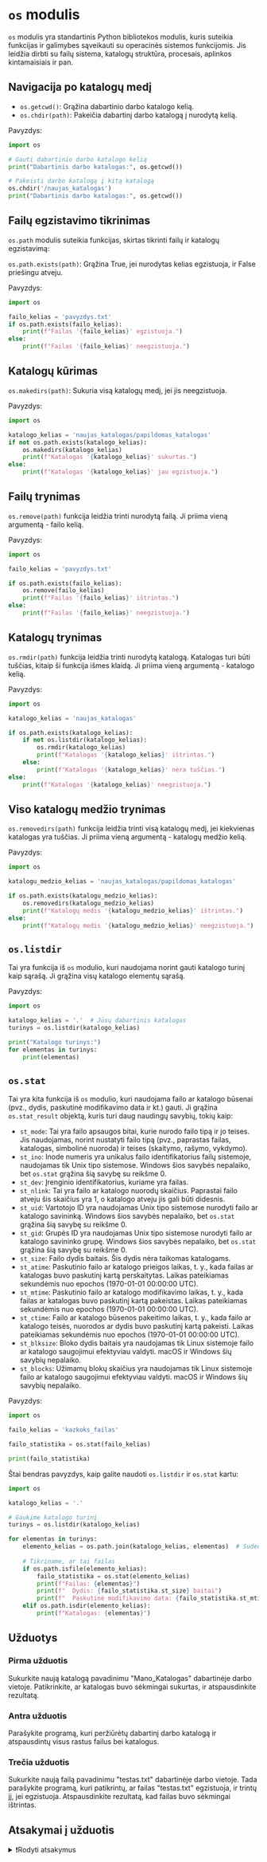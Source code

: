 # `os` modulis

`os` modulis yra standartinis Python bibliotekos modulis, kuris suteikia funkcijas ir galimybes sąveikauti su operacinės sistemos funkcijomis. Jis leidžia dirbti su failų sistema, katalogų struktūra, procesais, aplinkos kintamaisiais ir pan.

## Navigacija po katalogų medį

- `os.getcwd()`: Grąžina dabartinio darbo katalogo kelią.
- `os.chdir(path)`: Pakeičia dabartinį darbo katalogą į nurodytą kelią.

Pavyzdys:

```Python
import os

# Gauti dabartinio darbo katalogo kelią
print("Dabartinis darbo katalogas:", os.getcwd())

# Pakeisti darbo katalogą į kitą katalogą
os.chdir('/naujas_katalogas')
print("Dabartinis darbo katalogas:", os.getcwd())
```

## Failų egzistavimo tikrinimas

`os.path` modulis suteikia funkcijas, skirtas tikrinti failų ir katalogų egzistavimą:

`os.path.exists(path)`: Grąžina True, jei nurodytas kelias egzistuoja, ir False priešingu atveju.

Pavyzdys:

```Python
import os

failo_kelias = 'pavyzdys.txt'
if os.path.exists(failo_kelias):
    print(f"Failas '{failo_kelias}' egzistuoja.")
else:
    print(f"Failas '{failo_kelias}' neegzistuoja.")
```

## Katalogų kūrimas

`os.makedirs(path)`: Sukuria visą katalogų medį, jei jis neegzistuoja.

Pavyzdys:

```Python
import os

katalogo_kelias = 'naujas_katalogas/papildomas_katalogas'
if not os.path.exists(katalogo_kelias):
    os.makedirs(katalogo_kelias)
    print(f"Katalogas '{katalogo_kelias}' sukurtas.")
else:
    print(f"Katalogas '{katalogo_kelias}' jau egzistuoja.")
```

## Failų trynimas

`os.remove(path)` funkcija leidžia trinti nurodytą failą. Ji priima vieną argumentą - failo kelią.

Pavyzdys:

```Python
import os

failo_kelias = 'pavyzdys.txt'

if os.path.exists(failo_kelias):
    os.remove(failo_kelias)
    print(f"Failas '{failo_kelias}' ištrintas.")
else:
    print(f"Failas '{failo_kelias}' neegzistuoja.")
```

## Katalogų trynimas

`os.rmdir(path)` funkcija leidžia trinti nurodytą katalogą. Katalogas turi būti tuščias, kitaip ši funkcija išmes klaidą. Ji priima vieną argumentą - katalogo kelią.

Pavyzdys:

```Python
import os

katalogo_kelias = 'naujas_katalogas'

if os.path.exists(katalogo_kelias):
    if not os.listdir(katalogo_kelias):
        os.rmdir(katalogo_kelias)
        print(f"Katalogas '{katalogo_kelias}' ištrintas.")
    else:
        print(f"Katalogas '{katalogo_kelias}' nėra tuščias.")
else:
    print(f"Katalogas '{katalogo_kelias}' neegzistuoja.")
```

## Viso katalogų medžio trynimas

`os.removedirs(path)` funkcija leidžia trinti visą katalogų medį, jei kiekvienas katalogas yra tuščias. Ji priima vieną argumentą - katalogų medžio kelią.

Pavyzdys:

```Python
import os

katalogu_medzio_kelias = 'naujas_katalogas/papildomas_katalogas'

if os.path.exists(katalogu_medzio_kelias):
    os.removedirs(katalogu_medzio_kelias)
    print(f"Katalogų medis '{katalogu_medzio_kelias}' ištrintas.")
else:
    print(f"Katalogų medis '{katalogu_medzio_kelias}' neegzistuoja.")
```

## `os.listdir`

Tai yra funkcija iš `os` modulio, kuri naudojama norint gauti katalogo turinį kaip sąrašą. Ji grąžina visų katalogo elementų sąrašą.

Pavyzdys:

```Python
import os

katalogo_kelias = '.'  # Jūsų dabartinis katalogas
turinys = os.listdir(katalogo_kelias)

print("Katalogo turinys:")
for elementas in turinys:
    print(elementas)
```

## `os.stat`

Tai yra kita funkcija iš `os` modulio, kuri naudojama failo ar katalogo būsenai (pvz., dydis, paskutinė modifikavimo data ir kt.) gauti. Ji grąžina `os.stat_result` objektą, kuris turi daug naudingų savybių, tokių kaip:

- `st_mode`: Tai yra failo apsaugos bitai, kurie nurodo failo tipą ir jo teises. Jis naudojamas, norint nustatyti failo tipą (pvz., paprastas failas, katalogas, simbolinė nuoroda) ir teises (skaitymo, rašymo, vykdymo).
- `st_ino`: Inode numeris yra unikalus failo identifikatorius failų sistemoje, naudojamas tik Unix tipo sistemose. Windows šios savybės nepalaiko, bet `os.stat` grąžina šią savybę su reikšme 0.
- `st_dev`: Įrenginio identifikatorius, kuriame yra failas.
- `st_nlink`: Tai yra failo ar katalogo nuorodų skaičius. Paprastai failo atveju šis skaičius yra 1, o katalogo atveju jis gali būti didesnis.
- `st_uid`: Vartotojo ID yra naudojamas Unix tipo sistemose nurodyti failo ar katalogo savininką. Windows šios savybės nepalaiko, bet `os.stat` grąžina šią savybę su reikšme 0.
- `st_gid`: Grupės ID yra naudojamas Unix tipo sistemose nurodyti failo ar katalogo savininko grupę. Windows šios savybės nepalaiko, bet `os.stat` grąžina šią savybę su reikšme 0.
- `st_size`: Failo dydis baitais. Šis dydis nėra taikomas katalogams.
- `st_atime`: Paskutinio failo ar katalogo prieigos laikas, t. y., kada failas ar katalogas buvo paskutinį kartą perskaitytas. Laikas pateikiamas sekundėmis nuo epochos (1970-01-01 00:00:00 UTC).
- `st_mtime`: Paskutinio failo ar katalogo modifikavimo laikas, t. y., kada failas ar katalogas buvo paskutinį kartą pakeistas. Laikas pateikiamas sekundėmis nuo epochos (1970-01-01 00:00:00 UTC).
- `st_ctime`: Failo ar katalogo būsenos pakeitimo laikas, t. y., kada failo ar katalogo teisės, nuorodos ar dydis buvo paskutinį kartą pakeisti. Laikas pateikiamas sekundėmis nuo epochos (1970-01-01 00:00:00 UTC).
- `st_blksize`: Bloko dydis baitais yra naudojamas tik Linux sistemoje failo ar katalogo saugojimui efektyviau valdyti. macOS ir Windows šių savybių nepalaiko.
- `st_blocks`: Užimamų blokų skaičius yra naudojamas tik Linux sistemoje failo ar katalogo saugojimui efektyviau valdyti. macOS ir Windows šių savybių nepalaiko.

Pavyzdys:

```Python
import os

failo_kelias = 'kazkoks_failas'

failo_statistika = os.stat(failo_kelias)

print(failo_statistika)
```

Štai bendras pavyzdys, kaip galite naudoti `os.listdir` ir `os.stat` kartu:

```Python
import os

katalogo_kelias = '.'

# Gaukime katalogo turinį
turinys = os.listdir(katalogo_kelias)

for elementas in turinys:
    elemento_kelias = os.path.join(katalogo_kelias, elementas)  # Sudedame katalogo ir elemento pavadinimą
    
    # Tikriname, ar tai failas
    if os.path.isfile(elemento_kelias):
        failo_statistika = os.stat(elemento_kelias)
        print(f"Failas: {elementas}")
        print(f"  Dydis: {failo_statistika.st_size} baitai")
        print(f"  Paskutinė modifikavimo data: {failo_statistika.st_mtime}")
    elif os.path.isdir(elemento_kelias):
        print(f"Katalogas: {elementas}")
```

## Užduotys

### Pirma užduotis

Sukurkite naują katalogą pavadinimu "Mano_Katalogas" dabartinėje darbo vietoje. Patikrinkite, ar katalogas buvo sėkmingai sukurtas, ir atspausdinkite rezultatą.

### Antra užduotis

Parašykite programą, kuri peržiūrėtų dabartinį darbo katalogą ir atspausdintų visus rastus failus bei katalogus.

### Trečia užduotis

Sukurkite naują failą pavadinimu "testas.txt" dabartinėje darbo vietoje. Tada parašykite programą, kuri patikrintų, ar failas "testas.txt" egzistuoja, ir trintų jį, jei egzistuoja. Atspausdinkite rezultatą, kad failas buvo sėkmingai ištrintas.

## Atsakymai į užduotis

<details><summary>❗Rodyti atsakymus</summary>
<br>
<details>
<summary>Pirma užduotis</summary>
<hr>

```Python
import os

katalogo_kelias = "Mano_Katalogas"

if not os.path.exists(katalogo_kelias):
    os.makedirs(katalogo_kelias)
    print(f"Katalogas '{katalogo_kelias}' sukurtas.")
else:
    print(f"Katalogas '{katalogo_kelias}' jau egzistuoja.")
```

</details>
<details>
<summary>Antra užduotis</summary>
<hr>

```Python
import os

dabartinis_katalogas = os.getcwd()
print(f"Dabartinis katalogas: {dabartinis_katalogas}")

print("Failai ir katalogai:")
for elementas in os.listdir(dabartinis_katalogas):
    print(elementas)
```

</details>
<details>
<summary>Trečia užduotis</summary>
<hr>

```Python
import os

failo_kelias = "testas.txt"

# Sukurkite failą
with open(failo_kelias, "w") as f:
    f.write("Tai yra testinis failas.")

# Patikrinkite, ar failas egzistuoja, ir trinkite jį
if os.path.exists(failo_kelias):
    os.remove(failo_kelias)
    print(f"Failas '{failo_kelias}' ištrintas.")
else:
    print(f"Failas '{failo_kelias}' neegzistuoja.")
```

</details>
</details>
